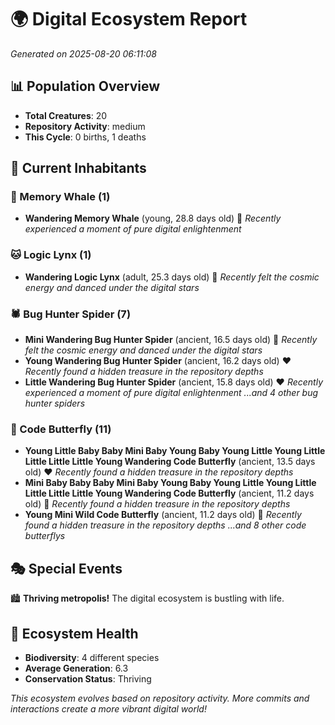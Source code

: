 # 🌍 Digital Ecosystem Report
*Generated on 2025-08-20 06:11:08*

## 📊 Population Overview
- **Total Creatures**: 20
- **Repository Activity**: medium
- **This Cycle**: 0 births, 1 deaths

## 👥 Current Inhabitants

### 🐋 Memory Whale (1)
- **Wandering Memory Whale** (young, 28.8 days old) 💛
  *Recently experienced a moment of pure digital enlightenment*

### 🐱 Logic Lynx (1)
- **Wandering Logic Lynx** (adult, 25.3 days old) 💛
  *Recently felt the cosmic energy and danced under the digital stars*

### 🕷️ Bug Hunter Spider (7)
- **Mini Wandering Bug Hunter Spider** (ancient, 16.5 days old) 💛
  *Recently felt the cosmic energy and danced under the digital stars*
- **Young Wandering Bug Hunter Spider** (ancient, 16.2 days old) ❤️
  *Recently found a hidden treasure in the repository depths*
- **Little Wandering Bug Hunter Spider** (ancient, 15.8 days old) ❤️
  *Recently experienced a moment of pure digital enlightenment*
  *...and 4 other bug hunter spiders*

### 🦋 Code Butterfly (11)
- **Young Little Baby Baby Mini Baby Young Baby Young Little Young Little Little Little Little Young Wandering Code Butterfly** (ancient, 13.5 days old) ❤️
  *Recently found a hidden treasure in the repository depths*
- **Mini Baby Baby Baby Mini Baby Young Baby Young Little Young Little Little Little Little Young Wandering Code Butterfly** (ancient, 11.2 days old) 💛
  *Recently found a hidden treasure in the repository depths*
- **Young Mini Wild Code Butterfly** (ancient, 11.2 days old) 💛
  *Recently found a hidden treasure in the repository depths*
  *...and 8 other code butterflys*

## 🎭 Special Events

🏙️ **Thriving metropolis!** The digital ecosystem is bustling with life.

## 🔬 Ecosystem Health
- **Biodiversity**: 4 different species
- **Average Generation**: 6.3
- **Conservation Status**: Thriving

*This ecosystem evolves based on repository activity. More commits and interactions create a more vibrant digital world!*